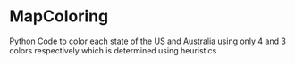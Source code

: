 # MapColoring
Python Code to color each state of the US and Australia using only 4 and 3 colors respectively which is determined using heuristics
